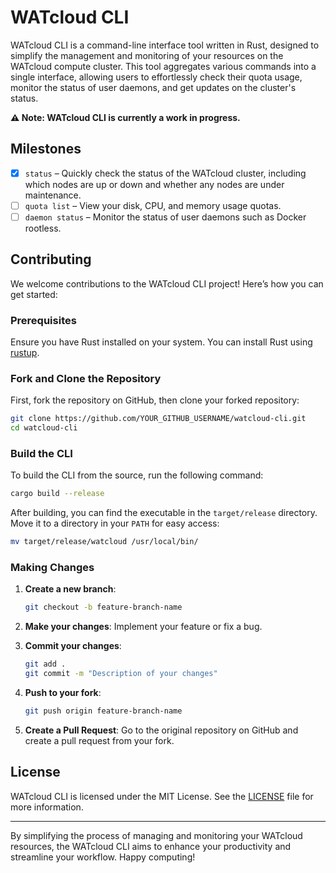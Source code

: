 # WATcloud CLI

WATcloud CLI is a command-line interface tool written in Rust, designed to simplify the management and monitoring of your resources on the WATcloud compute cluster. This tool aggregates various commands into a single interface, allowing users to effortlessly check their quota usage, monitor the status of user daemons, and get updates on the cluster's status.

**⚠️ Note: WATcloud CLI is currently a work in progress.**

<!-- ## Prospective Features

-  **Cluster Status**: Quickly check the status of the WATcloud cluster, including which nodes are up or down and whether any nodes are under maintenance.
-  **Quota Usage**: View your disk, CPU, and memory usage quotas.
-  **Daemon Status**: Monitor the status of user daemons such as Docker rootless. -->

## Milestones
-  [x] `status` – Quickly check the status of the WATcloud cluster, including which nodes are up or down and whether any nodes are under maintenance.
-  [ ] `quota list` – View your disk, CPU, and memory usage quotas.
-  [ ] `daemon status` – Monitor the status of user daemons such as Docker rootless.

## Contributing

We welcome contributions to the WATcloud CLI project! Here’s how you can get started:

### Prerequisites

Ensure you have Rust installed on your system. You can install Rust using [rustup](https://rustup.rs/).

### Fork and Clone the Repository

First, fork the repository on GitHub, then clone your forked repository:

```sh
git clone https://github.com/YOUR_GITHUB_USERNAME/watcloud-cli.git
cd watcloud-cli
```

### Build the CLI

To build the CLI from the source, run the following command:

```sh
cargo build --release
```

After building, you can find the executable in the `target/release` directory. Move it to a directory in your `PATH` for easy access:

```sh
mv target/release/watcloud /usr/local/bin/
```

### Making Changes

1. **Create a new branch**: 
   ```sh
   git checkout -b feature-branch-name
   ```

2. **Make your changes**: Implement your feature or fix a bug.

3. **Commit your changes**: 
   ```sh
   git add .
   git commit -m "Description of your changes"
   ```

4. **Push to your fork**: 
   ```sh
   git push origin feature-branch-name
   ```

5. **Create a Pull Request**: Go to the original repository on GitHub and create a pull request from your fork.


<!-- ## Installation

To install the WATcloud CLI, ensure you have Rust installed on your system. Then, you can build the CLI from the source:

```sh
git clone https://github.com/AarjavPatni/watcloud-cli.git
cd watcloud-cli
cargo build --release
```

After building, you can find the executable in the `target/release` directory. Move it to a directory in your `PATH` for easy access:

```sh
mv target/release/watcloud /usr/local/bin/
``` -->

<!-- ## Usage

The WATcloud CLI provides several commands to interact with the WATcloud compute cluster. Below are some example commands and their usage:

### Check Cluster Status

To get the current status of the WATcloud cluster, use the following command:

```sh
watcloud status
```

This command will display information about which nodes are up or down and whether any nodes are under maintenance.

### Check Quota Usage

To list your current quota usage for disk, CPU, and memory, use:

```sh
watcloud quota list
```

This command will show your current usage and remaining quota. In the future, this command may also support submitting quota edit requests.

### Check Daemon Status

To check the status of user daemons such as Docker rootless, use:

```sh
watcloud daemon status
```

This command will display the status of various user daemons, helping you ensure that your environment is running smoothly. -->


## License

WATcloud CLI is licensed under the MIT License. See the [LICENSE](LICENSE) file for more information.

<!-- ## Contact

For more information, visit our [website](https://cloud.watonomous.ca/get-involved/join#watcloud-cli) or contact us at support@watonomous.ca. -->

---

By simplifying the process of managing and monitoring your WATcloud resources, the WATcloud CLI aims to enhance your productivity and streamline your workflow. Happy computing!